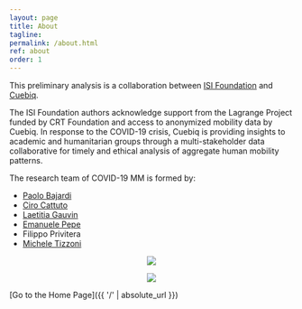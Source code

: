 ```yaml
---
layout: page
title: About
tagline:
permalink: /about.html
ref: about
order: 1
---
```


This preliminary analysis is a collaboration between [ISI Foundation](https://www.isi.it/en/home) and [Cuebiq](https://www.cuebiq.com/).

The ISI Foundation authors acknowledge support from the Lagrange Project funded by CRT Foundation and access to anonymized mobility data by Cuebiq.
In response to the COVID-19 crisis, Cuebiq is providing insights to academic and humanitarian groups through a multi-stakeholder data collaborative for timely and ethical analysis of aggregate human mobility patterns.


The research team of COVID-19 MM is formed by:
* [Paolo Bajardi](https://www.linkedin.com/in/paolobajardi/)
* [Ciro Cattuto](https://twitter.com/ciro)
* [Laetitia Gauvin](https://twitter.com/laetitiagvn)
* [Emanuele Pepe](https://twitter.com/social_pepe)
* Filippo Privitera
* [Michele Tizzoni](https://twitter.com/mtizzoni)

<p align="center">
  <img src="{{ site.url }}/assets/cuebiq.png">
</p>

<p align="center">
  <img src="{{ site.url }}/assets/logo_ISI_positivo.jpg">
</p>

[Go to the Home Page]({{ '/' | absolute_url }})
